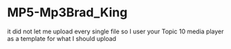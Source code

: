 # MP5-Mp3Brad_King
it did not let me upload every single file so I user your Topic 10 media player as a template for what I should upload
